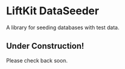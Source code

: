 # LiftKit DataSeeder

A library for seeding databases with test data.

## Under Construction!

Please check back soon.